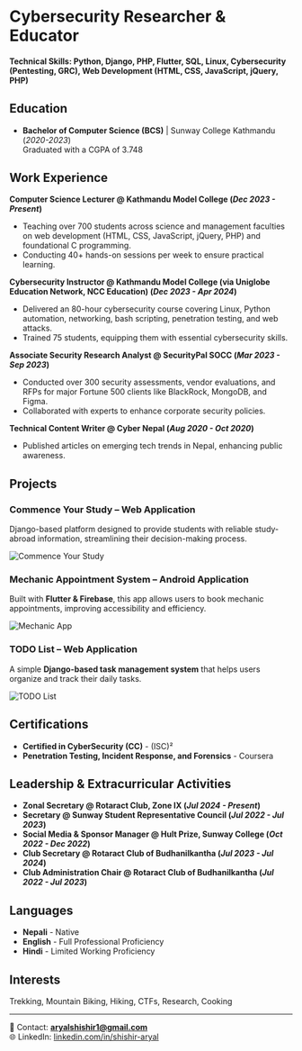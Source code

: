 # Cybersecurity Researcher & Educator

#### Technical Skills: Python, Django, PHP, Flutter, SQL, Linux, Cybersecurity (Pentesting, GRC), Web Development (HTML, CSS, JavaScript, jQuery, PHP)

## Education
- **Bachelor of Computer Science (BCS)** | Sunway College Kathmandu (_2020-2023_)  
  Graduated with a CGPA of 3.748

## Work Experience
**Computer Science Lecturer @ Kathmandu Model College (_Dec 2023 - Present_)**  
- Teaching over 700 students across science and management faculties on web development (HTML, CSS, JavaScript, jQuery, PHP) and foundational C programming.
- Conducting 40+ hands-on sessions per week to ensure practical learning.

**Cybersecurity Instructor @ Kathmandu Model College (via Uniglobe Education Network, NCC Education) (_Dec 2023 - Apr 2024_)**  
- Delivered an 80-hour cybersecurity course covering Linux, Python automation, networking, bash scripting, penetration testing, and web attacks.
- Trained 75 students, equipping them with essential cybersecurity skills.

**Associate Security Research Analyst @ SecurityPal SOCC (_Mar 2023 - Sep 2023_)**  
- Conducted over 300 security assessments, vendor evaluations, and RFPs for major Fortune 500 clients like BlackRock, MongoDB, and Figma.
- Collaborated with experts to enhance corporate security policies.

**Technical Content Writer @ Cyber Nepal (_Aug 2020 - Oct 2020_)**  
- Published articles on emerging tech trends in Nepal, enhancing public awareness.

## Projects
### Commence Your Study – Web Application
Django-based platform designed to provide students with reliable study-abroad information, streamlining their decision-making process.

![Commence Your Study](/assets/img/commence_study.jpeg)

### Mechanic Appointment System – Android Application
Built with **Flutter & Firebase**, this app allows users to book mechanic appointments, improving accessibility and efficiency.

![Mechanic App](/assets/img/mechanic_app.jpeg)

### TODO List – Web Application
A simple **Django-based task management system** that helps users organize and track their daily tasks.

![TODO List](/assets/img/todo_list.jpeg)

## Certifications
- **Certified in CyberSecurity (CC)** - (ISC)²  
- **Penetration Testing, Incident Response, and Forensics** - Coursera  

## Leadership & Extracurricular Activities
- **Zonal Secretary @ Rotaract Club, Zone IX (_Jul 2024 - Present_)**
- **Secretary @ Sunway Student Representative Council (_Jul 2022 - Jul 2023_)**
- **Social Media & Sponsor Manager @ Hult Prize, Sunway College (_Oct 2022 - Dec 2022_)**
- **Club Secretary @ Rotaract Club of Budhanilkantha (_Jul 2023 - Jul 2024_)**
- **Club Administration Chair @ Rotaract Club of Budhanilkantha (_Jul 2022 - Jul 2023_)**

## Languages
- **Nepali** - Native  
- **English** - Full Professional Proficiency  
- **Hindi** - Limited Working Proficiency  

## Interests
Trekking, Mountain Biking, Hiking, CTFs, Research, Cooking

---

📧 Contact: **aryalshishir1@gmail.com**  
🌐 LinkedIn: [linkedin.com/in/shishir-aryal](https://linkedin.com/in/shishir-aryal)  
